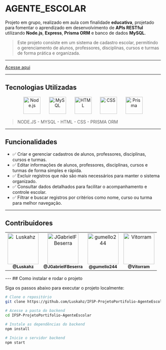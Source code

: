 # AGENTE_ESCOLAR

Projeto em grupo, realizado em aula com finalidade **educativa**, projetado para fomentar o aprendizado em desenvolvimento de **APIs RESTful** utilizando **Node.js**, **Express**, **Prisma ORM** e banco de dados **MySQL**.  
> Este projeto consiste em um sistema de cadastro escolar, permitindo o gerenciamento de alunos, professores, disciplinas, cursos e turmas de forma prática e organizada.

---

[Acesse aqui](https://ifsp-projeto-escola-frontend.onrender.com)

---

## Tecnologias Utilizadas

<p align="center">
  <img src="https://img.icons8.com/?size=100&id=hsPbhkOH4FMe&format=png&color=000000" alt="Node.js" width="55" height="55"/>
  &nbsp;&nbsp;&nbsp;&nbsp;&nbsp;
  <img src="https://img.icons8.com/?size=100&id=UFXRpPFebwa2&format=png&color=000000" alt="MySQL" width="55" height="55"/>
  &nbsp;&nbsp;&nbsp;&nbsp;&nbsp;
  <img src="https://img.icons8.com/?size=100&id=20909&format=png&color=000000" alt="HTML" width="55" height="55"/>
  &nbsp;&nbsp;&nbsp;&nbsp;&nbsp;
  <img src="https://img.icons8.com/?size=100&id=21278&format=png&color=000000" alt="CSS" width="55" height="55"/>
  &nbsp;&nbsp;&nbsp;&nbsp;&nbsp;
  <img src="https://img.icons8.com/?size=100&id=aqb9SdV9P8oC&format=png&color=000000" alt="Prisma" width="55" height="55"/>
</p>

> NODE.JS - MYSQL - HTML - CSS - PRISMA ORM

---

## Funcionalidades

- ✅ Criar e gerenciar cadastros de alunos, professores, disciplinas, cursos e turmas.  
- ✅ Editar informações de alunos, professores, disciplinas, cursos e turmas de forma simples e rápida.  
- ✅ Excluir registros que não são mais necessários para manter o sistema organizado.  
- ✅ Consultar dados detalhados para facilitar o acompanhamento e controle escolar.  
- ✅ Filtrar e buscar registros por critérios como nome, curso ou turma para melhor navegação.
---
## Contribuidores

<table>
  <tr>
    <td align="center">
      <a href="https://github.com/Luskahz">
        <img src="https://avatars.githubusercontent.com/u/167643716?v=4" width="100px;" alt="Luskahz"/><br />
        <sub><b>@Luskahz</b></sub>
      </a>
    </td>
    <td align="center">
      <a href="https://github.com/JGabrielFBeserra">
        <img src="https://avatars.githubusercontent.com/u/133153956?v=4" width="100px;" alt="JGabrielFBeserra"/><br />
        <sub><b>@JGabrielFBeserra</b></sub>
      </a>
    </td>
    <td align="center">
      <a href="https://github.com/gumello244">
        <img src="https://avatars.githubusercontent.com/u/179181958?v=4" width="100px;" alt="gumello244"/><br />
        <sub><b>@gumello244</b></sub>
      </a>
    </td>
    <td align="center">
      <a href="https://github.com/Vitorram">
        <img src="https://avatars.githubusercontent.com/u/161902126?v=4" width="100px;" alt="Vitorram"/><br />
        <sub><b>@Vitorram</b></sub>
      </a>
    </td>
  </tr>
</table>
---
## Como instalar e rodar o projeto

Siga os passos abaixo para executar o projeto localmente:

```bash
# Clone o repositório
git clone https://github.com/Luskahz/IFSP-ProjetoPortifolio-AgenteEscolar.git

# Acesse a pasta do backend
cd IFSP-ProjetoPortifolio-AgenteEscolar

# Instale as dependências do backend
npm install

# Inicie o servidor backend
npm start



